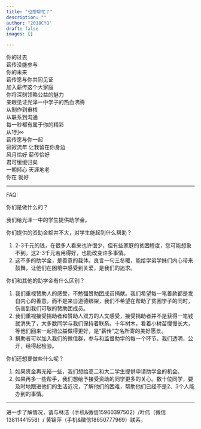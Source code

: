 ```yaml
---
title: "也想帮忙？"
description: ""
author: "2018CYQ"
draft: false
images: []

---
```


你的过去  
薪传没能参与  
你的未来  
薪传愿与你共同见证  
加入薪传这个大家庭  
你将深刻领略公益的魅力  
亲眼见证光泽一中学子的热血沸腾  
从制作到审核  
从联系到沟通  
每一秒都有属于你的精彩  
从1到∞  
薪传愿与你一起  
寂寂流年 让我留在你身边  
风月恰好 薪传恰好  
君可缓缓归矣  
一朝倾心 天涯地老  
你在 就好  

***
FAQ:

你们是做什么的？

我们给光泽一中的学生提供助学金。

你们提供的资助金额并不大，对学生能起到什么帮助？

1. 2-3千元的钱，在很多人看来也许很少，但有些家庭的贫困程度，您可能想象不到。这2-3千元若用得好，也能改变许多事情。
2. 这不多的助学金，是善意的载体。良言一句三冬暖，能给学弟学妹们内心带来鼓舞，让他们在困境中感受到关爱，是我们的追求。


你们和其他的助学金有什么区别？

1. 我们重视赞助人的感受，不勉强赞助团成员捐献。我们希望每一笔善款都是发自内心的善意，而不是来自道德绑架，我们不希望在帮助了贫困学子的同时，伤害到我们可敬的赞助团成员。
2. 我们重视接受捐助者和赞助人双方的人文感受，接受捐助者并不是获得一笔钱就消失了，大多数同学与我们保持着联系。十年树木，看着小树苗慢慢长大，等他们回来一起把公益做得更好，是“薪传”之名所寄的美好愿景。
3. 捐助者可以加入我们的微信群，参与和监督助学的每一个环节。我们透明，公开，经得起检验。



你们还想要做些什么呢？

1. 如果资金再充裕一些，我们想给高二和大二学生提供申请助学金的机会。
2. 如果再多一些帮手，我们想给予接受资助的同学更多的关心。数十位同学，要及时地跟进他们的生活近况，了解他们的困难，帮助他们已经不是2、3个人能办到的事情。



-----------
进一步了解情况，请与林洁（手机&微信15960397502）/叶伟（微信13811441558）/ 黄锦萍（手机&微信18650777969）联系。
